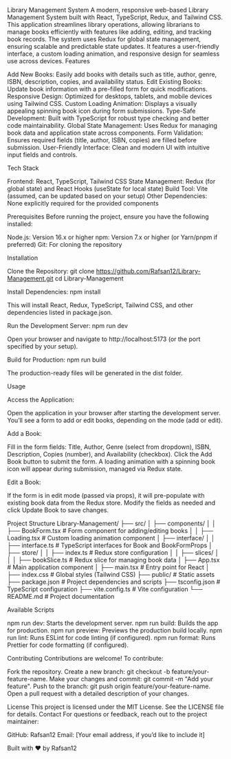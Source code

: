 Library Management System
A modern, responsive web-based Library Management System built with React, TypeScript, Redux, and Tailwind CSS. This application streamlines library operations, allowing librarians to manage books efficiently with features like adding, editing, and tracking book records. The system uses Redux for global state management, ensuring scalable and predictable state updates. It features a user-friendly interface, a custom loading animation, and responsive design for seamless use across devices.
Features

Add New Books: Easily add books with details such as title, author, genre, ISBN, description, copies, and availability status.
Edit Existing Books: Update book information with a pre-filled form for quick modifications.
Responsive Design: Optimized for desktops, tablets, and mobile devices using Tailwind CSS.
Custom Loading Animation: Displays a visually appealing spinning book icon during form submissions.
Type-Safe Development: Built with TypeScript for robust type checking and better code maintainability.
Global State Management: Uses Redux for managing book data and application state across components.
Form Validation: Ensures required fields (title, author, ISBN, copies) are filled before submission.
User-Friendly Interface: Clean and modern UI with intuitive input fields and controls.

Tech Stack

Frontend: React, TypeScript, Tailwind CSS
State Management: Redux (for global state) and React Hooks (useState for local state)
Build Tool: Vite (assumed, can be updated based on your setup)
Other Dependencies: None explicitly required for the provided components

Prerequisites
Before running the project, ensure you have the following installed:

Node.js: Version 16.x or higher
npm: Version 7.x or higher (or Yarn/pnpm if preferred)
Git: For cloning the repository

Installation

Clone the Repository:
git clone https://github.com/Rafsan12/Library-Management.git
cd Library-Management

Install Dependencies:
npm install

This will install React, Redux, TypeScript, Tailwind CSS, and other dependencies listed in package.json.

Run the Development Server:
npm run dev

Open your browser and navigate to http://localhost:5173 (or the port specified by your setup).

Build for Production:
npm run build

The production-ready files will be generated in the dist folder.

Usage

Access the Application:

Open the application in your browser after starting the development server.
You’ll see a form to add or edit books, depending on the mode (add or edit).

Add a Book:

Fill in the form fields: Title, Author, Genre (select from dropdown), ISBN, Description, Copies (number), and Availability (checkbox).
Click the Add Book button to submit the form.
A loading animation with a spinning book icon will appear during submission, managed via Redux state.

Edit a Book:

If the form is in edit mode (passed via props), it will pre-populate with existing book data from the Redux store.
Modify the fields as needed and click Update Book to save changes.

Project Structure
Library-Management/
├── src/
│ ├── components/
│ │ ├── BookForm.tsx # Form component for adding/editing books
│ │ ├── Loading.tsx # Custom loading animation component
│ ├── interface/
│ │ ├── interface.ts # TypeScript interfaces for Book and BookFormProps
│ ├── store/
│ │ ├── index.ts # Redux store configuration
│ │ ├── slices/
│ │ │ ├── bookSlice.ts # Redux slice for managing book data
│ ├── App.tsx # Main application component
│ ├── main.tsx # Entry point for React
│ ├── index.css # Global styles (Tailwind CSS)
├── public/ # Static assets
├── package.json # Project dependencies and scripts
├── tsconfig.json # TypeScript configuration
├── vite.config.ts # Vite configuration
└── README.md # Project documentation

Available Scripts

npm run dev: Starts the development server.
npm run build: Builds the app for production.
npm run preview: Previews the production build locally.
npm run lint: Runs ESLint for code linting (if configured).
npm run format: Runs Prettier for code formatting (if configured).

Contributing
Contributions are welcome! To contribute:

Fork the repository.
Create a new branch: git checkout -b feature/your-feature-name.
Make your changes and commit: git commit -m "Add your feature".
Push to the branch: git push origin feature/your-feature-name.
Open a pull request with a detailed description of your changes.

License
This project is licensed under the MIT License. See the LICENSE file for details.
Contact
For questions or feedback, reach out to the project maintainer:

GitHub: Rafsan12
Email: [Your email address, if you’d like to include it]

Built with ❤️ by Rafsan12
